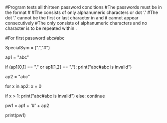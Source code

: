 #Program tests all thirteen password conditions
#The passwords must be in the format <part-1>#<part-2>
#The <part-1> consists of only alphanumeric characters or dot ‘.’
#The dot ‘.’ cannot be the first or last character in <part-1> and it cannot appear consecutively
#The <part-2> only consists of alphanumeric characters and no character is to be repeated within <part-2>.

#For first password abc#abc

SpecialSym = (".","#")

ap1 = "abc"

if (ap1[0,1] == "." or ap1[1,2] == "."):
    print("abc#abc is invalid")

ap2 = "abc"  

for x in ap2:
     x = 0
        
if x > 1:
    print("abc#abc is invalid")
else:
    continue
    
pw1 = ap1 + '#' + ap2

print(pw1)
